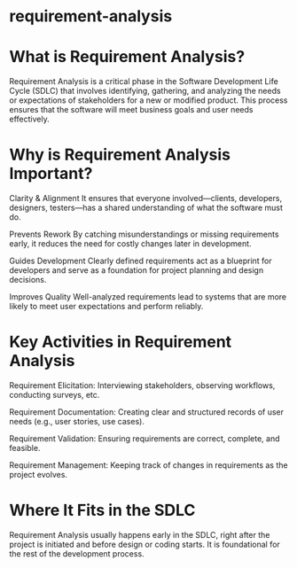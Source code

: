 # requirement-analysis

# What is Requirement Analysis?
Requirement Analysis is a critical phase in the Software Development Life Cycle (SDLC) that involves identifying, gathering, and analyzing the needs or expectations of stakeholders for a new or modified product. This process ensures that the software will meet business goals and user needs effectively.

# Why is Requirement Analysis Important?
Clarity & Alignment
It ensures that everyone involved—clients, developers, designers, testers—has a shared understanding of what the software must do.

Prevents Rework
By catching misunderstandings or missing requirements early, it reduces the need for costly changes later in development.

Guides Development
Clearly defined requirements act as a blueprint for developers and serve as a foundation for project planning and design decisions.

Improves Quality
Well-analyzed requirements lead to systems that are more likely to meet user expectations and perform reliably.

# Key Activities in Requirement Analysis
Requirement Elicitation: Interviewing stakeholders, observing workflows, conducting surveys, etc.

Requirement Documentation: Creating clear and structured records of user needs (e.g., user stories, use cases).

Requirement Validation: Ensuring requirements are correct, complete, and feasible.

Requirement Management: Keeping track of changes in requirements as the project evolves.

# Where It Fits in the SDLC
Requirement Analysis usually happens early in the SDLC, right after the project is initiated and before design or coding starts. It is foundational for the rest of the development process.
